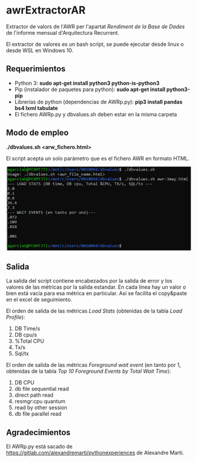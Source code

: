 # awrExtractorAR
Extractor de valors de l'AWR per l'apartat *Rendiment de la Base de Dades* de l'informe mensual d'Arquitectura Recurrent.

El extractor de valores es un bash script, se puede ejecutar desde linux o desde WSL en Windows 10.

## Requerimientos

- Python 3: **sudo apt-get install python3 python-is-python3**
- Pip (instalador de paquetes para python): **sudo apt-get install python3-pip**
- Librerías de python (dependencias de AWRp.py): **pip3 install pandas bs4 lxml tabulate**
- El fichero AWRp.py y dbvalues.sh deben estar en la misma carpeta

## Modo de empleo

**./dbvalues.sh <arw_fichero.html>**

El script acepta un solo parámetro que es el fichero AWR en formato HTML.

![alt text](https://github.com/agarciab/awrExtractorAR/blob/main/modo%20de%20empleo.PNG?raw=true)

## Salida

La salida del script contiene encabezados por la salida de error y los valores de las métricas por la salida estandar.
En cada linea hay un valor o bien está vacía para esa métrica en particular. Así se facilita el copy&paste en el excel de seguimiento.

El orden de salida de las métricas *Load Stats* (obtenidas de la tabla *Load Profile*):

1. DB Time/s
2. DB cpu/s
3. %Total CPU
4. Tx/s
5. Sql/tx

El orden de salida de las métricas *Foreground wait event* (en tanto por 1, obtenidas de la tabla *Top 10 Foreground Events by Total Wait Time*):

1. DB CPU
2. db file sequential read
3. direct path read
4. resmgr:cpu quantum
5. read by other session
6. db file parallel read

## Agradecimientos

El AWRp.py está sacado de https://gitlab.com/alexandremarti/pythonexperiences de Alexandre Marti.
